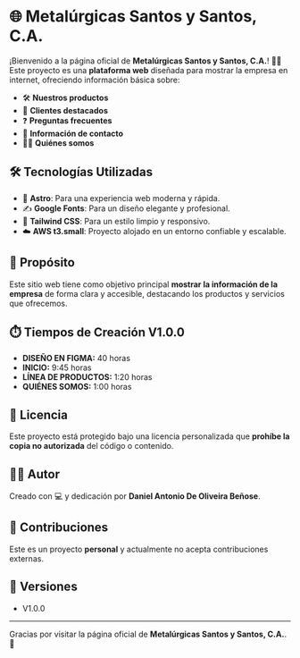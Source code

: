 # 🌐 Metalúrgicas Santos y Santos, C.A.

¡Bienvenido a la página oficial de **Metalúrgicas Santos y Santos, C.A.**! 🚪🔩  
Este proyecto es una **plataforma web** diseñada para mostrar la empresa en internet, ofreciendo información básica sobre:  
- 🛠️ **Nuestros productos**  
- 🤝 **Clientes destacados**  
- ❓ **Preguntas frecuentes**  
- 📇 **Información de contacto**  
- 🧑‍💼 **Quiénes somos**  

## 🛠️ Tecnologías Utilizadas  
- 🚀 **Astro**: Para una experiencia web moderna y rápida.  
- ✍️ **Google Fonts**: Para un diseño elegante y profesional.  
- 🎨 **Tailwind CSS**: Para un estilo limpio y responsivo.  
- ☁️ **AWS t3.small**: Proyecto alojado en un entorno confiable y escalable.  

## 🎯 Propósito  
Este sitio web tiene como objetivo principal **mostrar la información de la empresa** de forma clara y accesible, destacando los productos y servicios que ofrecemos.  

## ⏱️ Tiempos de Creación V1.0.0
- **DISEÑO EN FIGMA:** 40 horas  
- **INICIO:** 9:45 horas  
- **LÍNEA DE PRODUCTOS:** 1:20 horas  
- **QUIÉNES SOMOS:** 1:00 horas  

## 🚫 Licencia  
Este proyecto está protegido bajo una licencia personalizada que **prohíbe la copia no autorizada** del código o contenido.  

## 👨‍💻 Autor  
Creado con 💻 y dedicación por **Daniel Antonio De Oliveira Beñose**.  

## 🤝 Contribuciones  
Este es un proyecto **personal** y actualmente no acepta contribuciones externas.  

## 👾 Versiones
- V1.0.0

---

Gracias por visitar la página oficial de **Metalúrgicas Santos y Santos, C.A.**. 🌟  
